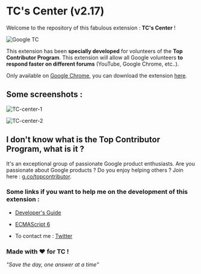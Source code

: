 # TC's Center (v2.17)

Welcome to the repository of this fabulous extension : __TC's Center__ ! 

![Google TC](https://topcontributor.withgoogle.com/static/img/share.jpg)

This extension has been __specially developed__ for volunteers of the __Top Contributor Program__. This extension will allow all Google volunteers __to respond faster on different forums__ (YouTube, Google Chrome, etc..).

Only available on [Google Chrome](http://www.google.fr/chrome), you can download the extension [here](https://chrome.google.com/webstore/detail/tcs-center/hanknpkmjbfhcalmipokkfplndkohgdm).

## Some screenshots : 

![TC-center-1](https://ficheandtricks.vicandtips.fr/TC-center.gif)

![TC-center-2](https://ficheandtricks.vicandtips.fr/TC-center-2.gif)

## I don't know what is the Top Contributor Program, what is it ?

It's an exceptional group of passionate Google product enthusiasts. Are you passionate about Google products ? Do you enjoy helping others ? Join here : [g.co/topcontributor](http://g.co/topcontributor).

### Some links if you want to help me on the development of this extension :

- [Developer's Guide](https://developer.chrome.com/extensions/devguide)

- [ECMAScript 6](http://es6-features.org)

- To contact me : [Twitter](https://twitter.com/VicAndTips)

### Made with ❤️ for TC !

_"Save the day, one answer at a time"_
